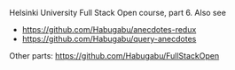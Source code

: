 Helsinki University Full Stack Open course, part 6. Also see
- https://github.com/Habugabu/anecdotes-redux
- https://github.com/Habugabu/query-anecdotes

Other parts: https://github.com/Habugabu/FullStackOpen
